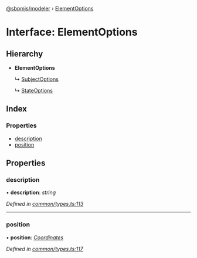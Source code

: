 [@sbpmjs/modeler](../README.md) › [ElementOptions](elementoptions.md)

# Interface: ElementOptions

## Hierarchy

* **ElementOptions**

  ↳ [SubjectOptions](subjectoptions.md)

  ↳ [StateOptions](stateoptions.md)

## Index

### Properties

* [description](elementoptions.md#description)
* [position](elementoptions.md#position)

## Properties

###  description

• **description**: *string*

*Defined in [common/types.ts:113](https://github.com/mkolodiy/sbpmjs/blob/6939d2f/packages/sbpm-modeler/lib/common/types.ts#L113)*

___

###  position

• **position**: *[Coordinates](coordinates.md)*

*Defined in [common/types.ts:117](https://github.com/mkolodiy/sbpmjs/blob/6939d2f/packages/sbpm-modeler/lib/common/types.ts#L117)*
